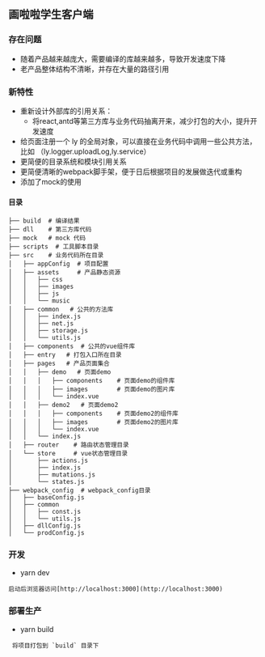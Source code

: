 ## 画啦啦学生客户端

### 存在问题

 * 随着产品越来越庞大，需要编译的库越来越多，导致开发速度下降
 * 老产品整体结构不清晰，并存在大量的路径引用


### 新特性

* 重新设计外部库的引用关系：
  * 将react,antd等第三方库与业务代码抽离开来，减少打包的大小，提升开发速度
* 给页面注册一个 ly 的全局对象，可以直接在业务代码中调用一些公共方法，比如 （ly.logger.uploadLog,ly.service）
* 更简便的目录系统和模块引用关系
* 更简便清晰的webpack脚手架，便于日后根据项目的发展做迭代或重构
* 添加了mock的使用

#### 目录

```
├── build  # 编译结果
├── dll    # 第三方库代码
├── mock   # mock 代码 
├── scripts  # 工具脚本目录
├── src    # 业务代码所在目录
│   ├── appConfig  # 项目配置
│   ├── assets     # 产品静态资源
│   │   ├── css
│   │   ├── images
│   │   ├── js
│   │   └── music
│   ├── common   # 公共的方法库
│   │   ├── index.js
│   │   ├── net.js
│   │   ├── storage.js
│   │   └── utils.js
│   ├── components  # 公共的vue组件库
│   ├── entry   # 打包入口所在目录
│   ├── pages   # 产品页面集合
│   │   ├── demo   # 页面demo
│   │   │   ├── components    # 页面demo的组件库
│   │   │   ├── images        # 页面demo的图片库
│   │   │   └── index.vue   
│   │   ├── demo2   # 页面demo2
│   │   │   ├── components    # 页面demo2的组件库
│   │   │   ├── images        # 页面demo2的图片库
│   │   │   └── index.vue      
│   │   └── index.js
│   ├── router    # 路由状态管理目录
│   └── store     # vue状态管理目录
│       ├── actions.js
│       ├── index.js
│       ├── mutations.js
│       └── states.js
├── webpack_config  # webpack_config目录
│   ├── baseConfig.js
│   ├── common   
│   │   ├── const.js
│   │   └── utils.js
│   ├── dllConfig.js
│   └── prodConfig.js
```

### 开发
*  yarn dev

```
启动后浏览器访问[http://localhost:3000](http://localhost:3000)
```

### 部署生产

  * yarn build

```
 将项目打包到 `build` 目录下
```

